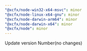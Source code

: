 ```yaml
---
"@xcfx/node-win32-x64-msvc": minor
"@xcfx/node-linux-x64-gnu": minor
"@xcfx/node-darwin-arm64": minor
"@xcfx/node-darwin-x64": minor
"@xcfx/node": minor
---
```


Update version Number(no changes)
